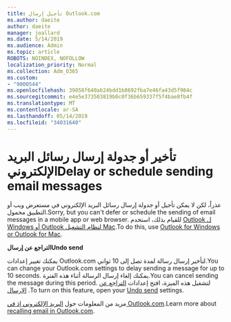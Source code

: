 ```yaml
---
title: تأجيل إرسال Outlook.com
ms.author: daeite
author: daeite
manager: joallard
ms.date: 5/14/2019
ms.audience: Admin
ms.topic: article
ROBOTS: NOINDEX, NOFOLLOW
localization_priority: Normal
ms.collection: Adm_O365
ms.custom:
- "9000544"
ms.openlocfilehash: 39858f640ab24bdd1b8692fba7e46fa43d5f984c
ms.sourcegitcommit: e4e5e373503819b0c0f36b659337f5f4bae8fb4f
ms.translationtype: MT
ms.contentlocale: ar-SA
ms.lasthandoff: 05/14/2019
ms.locfileid: "34031640"
---
```

# <a name="delay-or-schedule-sending-email-messages"></a><span data-ttu-id="2ef74-102">تأخير أو جدولة إرسال رسائل البريد الإلكتروني</span><span class="sxs-lookup"><span data-stu-id="2ef74-102">Delay or schedule sending email messages</span></span>

<span data-ttu-id="2ef74-103">عذراً، لكن لا يمكن تأجيل أو جدولة إرسال رسائل البريد الإلكتروني في مستعرض ويب أو التطبيق محمول.</span><span class="sxs-lookup"><span data-stu-id="2ef74-103">Sorry, but you can't defer or schedule the sending of email messages in a mobile app or web browser.</span></span> <span data-ttu-id="2ef74-104">للقيام بذلك، استخدم [Outlook ل Windows أو Outlook لنظام التشغيل Mac](https://products.office.com/outlook/email-and-calendar-software-microsoft-outlook).</span><span class="sxs-lookup"><span data-stu-id="2ef74-104">To do this, use [Outlook for Windows or Outlook for Mac](https://products.office.com/outlook/email-and-calendar-software-microsoft-outlook).</span></span>

<span data-ttu-id="2ef74-105">**التراجع عن إرسال**</span><span class="sxs-lookup"><span data-stu-id="2ef74-105">**Undo send**</span></span>

<span data-ttu-id="2ef74-106">يمكنك تغيير إعدادات Outlook.com لتأخير إرسال رسالة لمدة تصل إلى 10 ثواني.</span><span class="sxs-lookup"><span data-stu-id="2ef74-106">You can change your Outlook.com settings to delay sending a message for up to 10 seconds.</span></span> <span data-ttu-id="2ef74-107">يمكنك إلغاء إرسال الرسالة أثناء هذه الفترة.</span><span class="sxs-lookup"><span data-stu-id="2ef74-107">You can cancel sending the message during this period.</span></span> <span data-ttu-id="2ef74-108">لتشغيل هذه الميزة، افتح إعدادات [التراجع عن الإرسال](https://outlook.live.com/mail/options/mail/messageContent/undoSend) .</span><span class="sxs-lookup"><span data-stu-id="2ef74-108">To turn on this feature, open your [Undo send](https://outlook.live.com/mail/options/mail/messageContent/undoSend) settings.</span></span>

<span data-ttu-id="2ef74-109">مزيد من المعلومات حول [البريد الإلكتروني إذ في Outlook.com](https://support.office.com/article/c069ddde-5282-4085-8f4c-d7b133324f8a).</span><span class="sxs-lookup"><span data-stu-id="2ef74-109">Learn more about [recalling email in Outlook.com](https://support.office.com/article/c069ddde-5282-4085-8f4c-d7b133324f8a).</span></span>